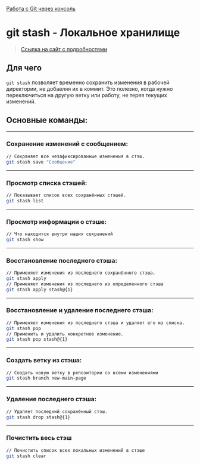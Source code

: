 
[Работа с Git через консоль](https://htmlacademy.ru/blog/git/git-console)

# **git stash - Локальное хранилище**

> [Ссылка на сайт с подробностями](https://skillbox.ru/media/code/lokalnoe-khranilishche-git-kak-rabotat-s-git-stash/)
> 

## Для чего

`git stash` позволяет временно сохранить изменения в рабочей директории, не добавляя их в коммит. Это полезно, когда нужно переключиться на другую ветку или работу, не теряя текущих изменений.

## **Основные команды:**

---

### **Сохранение изменений с сообщением:**

```bash
// Сохраняет все незафиксированные изменения в стэш.
git stash save "Сообщение"
```

---

### **Просмотр списка стэшей:**

```bash
// Показывает список всех сохранённых стэшей.
git stash list
```

---

### **Просмотр информации о стэше:**

```bash
// Что находится внутри наших сохранений
git stash show
```

---

### **Восстановление последнего стэша:**

```bash
// Применяет изменения из последнего сохранённого стэша.
git stash apply
// Применяет изменения из последнего из определенного стэша
git stash apply stash@{1}
```

---

### **Восстановление и удаление последнего стэша:**

```bash
// Применяет изменения из последнего стэша и удаляет его из списка.
git stash pop
// Применить и удалить конкретное изменение.
git stash pop stash@{1}
```

---

### **Создать ветку из стэша:**

```bash
// Создать новую ветку в репозитории со всеми изменениями
git stash branch new-main-page
```

---

### **Удаление последнего стэша:**

```bash
// Удаляет последний сохранённый стэш.
git stash drop stash@{1}
```

---

### Почистить весь стэш

```bash
// Почистить список всех локальных изменений в стэше
git stash clear
```